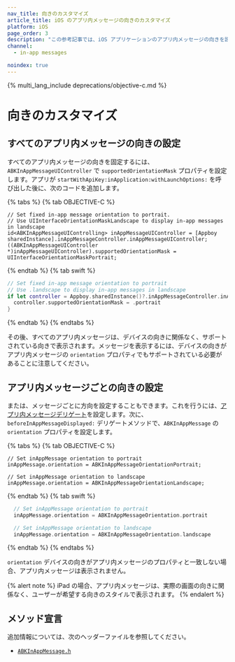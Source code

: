 ```yaml
---
nav_title: 向きのカスタマイズ
article_title: iOS のアプリ内メッセージの向きのカスタマイズ
platform: iOS
page_order: 3
description: "この参考記事では、iOS アプリケーションのアプリ内メッセージの向きを設定する方法について説明します。"
channel:
  - in-app messages

noindex: true
---
```


{% multi_lang_include deprecations/objective-c.md %}

# 向きのカスタマイズ

## すべてのアプリ内メッセージの向きの設定

すべてのアプリ内メッセージの向きを固定するには、`ABKInAppMessageUIController` で `supportedOrientationMask` プロパティを設定します。アプリが `startWithApiKey:inApplication:withLaunchOptions:` を呼び出した後に、次のコードを追加します。

{% tabs %}
{% tab OBJECTIVE-C %}

```objc
// Set fixed in-app message orientation to portrait.
// Use UIInterfaceOrientationMaskLandscape to display in-app messages in landscape
id<ABKInAppMessageUIControlling> inAppMessageUIController = [Appboy sharedInstance].inAppMessageController.inAppMessageUIController;
((ABKInAppMessageUIController *)inAppMessageUIController).supportedOrientationMask = UIInterfaceOrientationMaskPortrait;
```

{% endtab %}
{% tab swift %}

```swift
// Set fixed in-app message orientation to portrait
// Use .landscape to display in-app messages in landscape
if let controller = Appboy.sharedInstance()?.inAppMessageController.inAppMessageUIController as? ABKInAppMessageUIController {
  controller.supportedOrientationMask = .portrait
}
```

{% endtab %}
{% endtabs %}

その後、すべてのアプリ内メッセージは、デバイスの向きに関係なく、サポートされている向きで表示されます。メッセージを表示するには、デバイスの向きがアプリ内メッセージの `orientation` プロパティでもサポートされている必要があることに注意してください。

## アプリ内メッセージごとの向きの設定

または、メッセージごとに方向を設定することもできます。これを行うには、[アプリ内メッセージデリゲート][1]を設定します。次に、`beforeInAppMessageDisplayed:` デリゲートメソッドで、`ABKInAppMessage` の `orientation` プロパティを設定します。

{% tabs %}
{% tab OBJECTIVE-C %}

```objc
// Set inAppMessage orientation to portrait
inAppMessage.orientation = ABKInAppMessageOrientationPortrait;

// Set inAppMessage orientation to landscape
inAppMessage.orientation = ABKInAppMessageOrientationLandscape;
```

{% endtab %}
{% tab swift %}

```swift    
  // Set inAppMessage orientation to portrait
  inAppMessage.orientation = ABKInAppMessageOrientation.portrait

  // Set inAppMessage orientation to landscape
  inAppMessage.orientation = ABKInAppMessageOrientation.landscape
```

{% endtab %}
{% endtabs %}

`orientation` デバイスの向きがアプリ内メッセージのプロパティと一致しない場合、アプリ内メッセージは表示されません。

{% alert note %}
iPad の場合、アプリ内メッセージは、実際の画面の向きに関係なく、ユーザーが希望する向きのスタイルで表示されます。
{% endalert %}

## メソッド宣言

追加情報については、次のヘッダーファイルを参照してください。

- [`ABKInAppMessage.h`][14]

[1]: {{site.baseurl}}/developer_guide/platform_integration_guides/ios/in-app_messaging/customization/setting_delegates/
[14]: https://github.com/Appboy/appboy-ios-sdk/blob/master/AppboyKit/include/ABKInAppMessage.h
